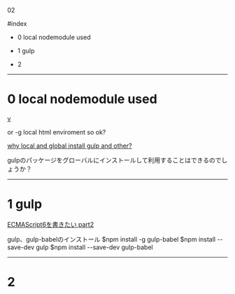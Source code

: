 02

#index
- 0 local nodemodule used

- 1 gulp

- 2 


----------------------------
# 0 local nodemodule used

[v](http://shiro-goma.hatenablog.com/entry/2015/08/17/003440)

or -g local html enviroment so ok?


[why local and global install gulp and other?](http://ja.stackoverflow.com/questions/10322/gulp%E3%81%AE%E3%83%91%E3%83%83%E3%82%B1%E3%83%BC%E3%82%B8%E3%82%92%E3%82%B0%E3%83%AD%E3%83%BC%E3%83%90%E3%83%AB%E3%81%AB%E3%82%A4%E3%83%B3%E3%82%B9%E3%83%88%E3%83%BC%E3%83%AB%E3%81%97%E3%81%A6%E5%88%A9%E7%94%A8%E3%81%99%E3%82%8B%E3%81%93%E3%81%A8%E3%81%AF%E3%81%A7%E3%81%8D%E3%82%8B%E3%81%AE%E3%81%A7%E3%81%97%E3%82%87%E3%81%86%E3%81%8B)

gulpのパッケージをグローバルにインストールして利用することはできるのでしょうか？


----------------------------
# 1 gulp

[ECMAScript6を書きたい part2 ](http://qiita.com/YukiMiyatake/items/d1dc402698ec78df65c5#_reference-f54462af39f9c1fb3a23)

gulp、gulp-babelのインストール
$npm install -g gulp-babel
$npm install --save-dev gulp
$npm install --save-dev gulp-babel


----------------------------

# 2













